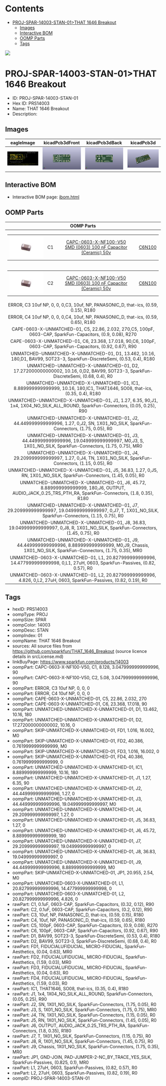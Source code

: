 



Contents
========

* [PROJ-SPAR-14003-STAN-01>THAT 1646 Breakout](#proj-spar-14003-stan-01that-1646-breakout)
	* [Images](#images)
	* [Interactive BOM](#interactive-bom)
	* [OOMP Parts](#oomp-parts)
	* [Tags](#tags)
  
![][im]
# PROJ-SPAR-14003-STAN-01>THAT 1646 Breakout

- ID: PROJ-SPAR-14003-STAN-01
- Hex ID: PRS14003
- Name: THAT 1646 Breakout
- Description: 

## Images
  
  

|eagleImage|kicadPcb3dFront|kicadPcb3dBack|kicadPcb3d|
| :---: | :---: | :---: | :---: |
|[![eagleImage](eagleImage_140.png)](eagleImage_600.png)|[![kicadPcb3dFront](kicadPcb3dFront_140.png)](kicadPcb3dFront_600.png)|[![kicadPcb3dBack](kicadPcb3dBack_140.png)](kicadPcb3dBack_600.png)|[![kicadPcb3d](kicadPcb3d_140.png)](kicadPcb3d_600.png)|

## Interactive BOM

- Interactive BOM page: [ibom.html](kicad/bom/ibom.html)

## OOMP Parts
  

|OOMP Parts|
| :---: |
|<table><tr><td>![CAPC-0603-X-NF100-V50](https://raw.githubusercontent.com/oomlout/oomlout_OOMP_parts/main/CAPC-0603-X-NF100-V50/image_140.jpg)</td><td> C1</td><td>[CAPC-0603-X-NF100-V50<br>SMD (0603) 100 nF Capacitor (Ceramic) 50v](https://github.com/oomlout/oomlout_OOMP_parts/tree/main/CAPC-0603-X-NF100-V50/)</td><td>[C6N100](https://github.com/oomlout/oomlout_OOMP_parts/tree/main/CAPC-0603-X-NF100-V50/)</td></tr></table>|
|<table><tr><td>![CAPC-0603-X-NF100-V50](https://raw.githubusercontent.com/oomlout/oomlout_OOMP_parts/main/CAPC-0603-X-NF100-V50/image_140.jpg)</td><td> C2</td><td>[CAPC-0603-X-NF100-V50<br>SMD (0603) 100 nF Capacitor (Ceramic) 50v](https://github.com/oomlout/oomlout_OOMP_parts/tree/main/CAPC-0603-X-NF100-V50/)</td><td>[C6N100](https://github.com/oomlout/oomlout_OOMP_parts/tree/main/CAPC-0603-X-NF100-V50/)</td></tr></table>|
|ERROR, C3 10uf NP, 0, 0, 0,C3, 10uf, NP, PANASONIC_D, that-ics, (0.59, 0.15), R180|
|ERROR, C4 10uf NP, 0, 0, 0,C4, 10uf, NP, PANASONIC_D, that-ics, (0.59, 0.65), R180|
|CAPE-0603-X-UNMATCHED-01, C5, 22.86, 2.032, 270,C5, 100pF, 0603-CAP, SparkFun-Capacitors, (0.9, 0.08), R270|
|CAPE-0603-X-UNMATCHED-01, C6, 23.368, 17.018, 90,C6, 100pF, 0603-CAP, SparkFun-Capacitors, (0.92, 0.67), R90|
|UNMATCHED-UNMATCHED-X-UNMATCHED-01, D1, 13.462, 10.16, 180,D1, BAV99, SOT23-3, SparkFun-DiscreteSemi, (0.53, 0.4), R180|
|UNMATCHED-UNMATCHED-X-UNMATCHED-01, D2, 17.272000000000002, 10.16, 0,D2, BAV99, SOT23-3, SparkFun-DiscreteSemi, (0.68, 0.4), R0|
|UNMATCHED-UNMATCHED-X-UNMATCHED-01, IC1, 8.889999999999999, 10.16, 180,IC1, THAT1646, SO08, that-ics, (0.35, 0.4), R180|
|UNMATCHED-UNMATCHED-X-UNMATCHED-01, J1, 1.27, 6.35, 90,J1, 1x4, 1X04_NO_SILK_ALL_ROUND, SparkFun-Connectors, (0.05, 0.25), R90|
|UNMATCHED-UNMATCHED-X-UNMATCHED-01, J2, 44.449999999999996, 1.27, 0,J2, SN, 1X01_NO_SILK, SparkFun-Connectors, (1.75, 0.05), R0|
|UNMATCHED-UNMATCHED-X-UNMATCHED-01, J3, 44.449999999999996, 19.049999999999997, M0,J3, S, 1X01_NO_SILK, SparkFun-Connectors, (1.75, 0.75), MR0|
|UNMATCHED-UNMATCHED-X-UNMATCHED-01, J4, 29.209999999999997, 1.27, 0,J4, TN, 1X01_NO_SILK, SparkFun-Connectors, (1.15, 0.05), R0|
|UNMATCHED-UNMATCHED-X-UNMATCHED-01, J5, 36.83, 1.27, 0,J5, RN, 1X01_NO_SILK, SparkFun-Connectors, (1.45, 0.05), R0|
|UNMATCHED-UNMATCHED-X-UNMATCHED-01, J6, 45.72, 8.889999999999999, 180,J6, OUTPUT, AUDIO_JACK_0.25_TRS_PTH_RA, SparkFun-Connectors, (1.8, 0.35), R180|
|UNMATCHED-UNMATCHED-X-UNMATCHED-01, J7, 29.209999999999997, 19.049999999999997, 0,J7, T, 1X01_NO_SILK, SparkFun-Connectors, (1.15, 0.75), R0|
|UNMATCHED-UNMATCHED-X-UNMATCHED-01, J8, 36.83, 19.049999999999997, 0,J8, R, 1X01_NO_SILK, SparkFun-Connectors, (1.45, 0.75), R0|
|UNMATCHED-UNMATCHED-X-UNMATCHED-01, J9, 44.449999999999996, 8.889999999999999, M0,J9, Chassis, 1X01_NO_SILK, SparkFun-Connectors, (1.75, 0.35), MR0|
|UNMATCHED-0603-X-UNMATCHED-01, L1, 20.827999999999996, 14.477999999999998, 0,L1, 27uH, 0603, SparkFun-Passives, (0.82, 0.57), R0|
|UNMATCHED-0603-X-UNMATCHED-01, L2, 20.827999999999996, 4.826, 0,L2, 27uH, 0603, SparkFun-Passives, (0.82, 0.19), R0|

## Tags

- hexID: PRS14003
- oompType: PROJ
- oompSize: SPAR
- oompColor: 14003
- oompDesc: STAN
- oompIndex: 01
- oompName: THAT 1646 Breakout
- sources: All source files from https://github.com/sparkfun/THAT_1646_Breakout (source licence details in srcLicense.md)
- linkBuyPage: https://www.sparkfun.com/products/14003
- oompPart: CAPC-0603-X-NF100-V50, C1, 8.128, 3.0479999999999996, 90
- oompPart: CAPC-0603-X-NF100-V50, C2, 5.08, 3.0479999999999996, 90
- oompPart: ERROR, C3 10uf NP, 0, 0, 0
- oompPart: ERROR, C4 10uf NP, 0, 0, 0
- oompPart: CAPE-0603-X-UNMATCHED-01, C5, 22.86, 2.032, 270
- oompPart: CAPE-0603-X-UNMATCHED-01, C6, 23.368, 17.018, 90
- oompPart: UNMATCHED-UNMATCHED-X-UNMATCHED-01, D1, 13.462, 10.16, 180
- oompPart: UNMATCHED-UNMATCHED-X-UNMATCHED-01, D2, 17.272000000000002, 10.16, 0
- oompPart: SKIP-UNMATCHED-X-UNMATCHED-01, FD1, 1.016, 16.002, M0
- oompPart: SKIP-UNMATCHED-X-UNMATCHED-01, FD2, 40.386, 0.7619999999999999, M0
- oompPart: SKIP-UNMATCHED-X-UNMATCHED-01, FD3, 1.016, 16.002, 0
- oompPart: SKIP-UNMATCHED-X-UNMATCHED-01, FD4, 40.386, 0.7619999999999999, 0
- oompPart: UNMATCHED-UNMATCHED-X-UNMATCHED-01, IC1, 8.889999999999999, 10.16, 180
- oompPart: UNMATCHED-UNMATCHED-X-UNMATCHED-01, J1, 1.27, 6.35, 90
- oompPart: UNMATCHED-UNMATCHED-X-UNMATCHED-01, J2, 44.449999999999996, 1.27, 0
- oompPart: UNMATCHED-UNMATCHED-X-UNMATCHED-01, J3, 44.449999999999996, 19.049999999999997, M0
- oompPart: UNMATCHED-UNMATCHED-X-UNMATCHED-01, J4, 29.209999999999997, 1.27, 0
- oompPart: UNMATCHED-UNMATCHED-X-UNMATCHED-01, J5, 36.83, 1.27, 0
- oompPart: UNMATCHED-UNMATCHED-X-UNMATCHED-01, J6, 45.72, 8.889999999999999, 180
- oompPart: UNMATCHED-UNMATCHED-X-UNMATCHED-01, J7, 29.209999999999997, 19.049999999999997, 0
- oompPart: UNMATCHED-UNMATCHED-X-UNMATCHED-01, J8, 36.83, 19.049999999999997, 0
- oompPart: UNMATCHED-UNMATCHED-X-UNMATCHED-01, J9, 44.449999999999996, 8.889999999999999, M0
- oompPart: SKIP-UNMATCHED-X-UNMATCHED-01, JP1, 20.955, 2.54, M0
- oompPart: UNMATCHED-0603-X-UNMATCHED-01, L1, 20.827999999999996, 14.477999999999998, 0
- oompPart: UNMATCHED-0603-X-UNMATCHED-01, L2, 20.827999999999996, 4.826, 0
- rawPart: C1, 0.1uF, 0603-CAP, SparkFun-Capacitors, (0.32, 0.12), R90
- rawPart: C2, 0.1uF, 0603-CAP, SparkFun-Capacitors, (0.2, 0.12), R90
- rawPart: C3, 10uf, NP, PANASONIC_D, that-ics, (0.59, 0.15), R180
- rawPart: C4, 10uf, NP, PANASONIC_D, that-ics, (0.59, 0.65), R180
- rawPart: C5, 100pF, 0603-CAP, SparkFun-Capacitors, (0.9, 0.08), R270
- rawPart: C6, 100pF, 0603-CAP, SparkFun-Capacitors, (0.92, 0.67), R90
- rawPart: D1, BAV99, SOT23-3, SparkFun-DiscreteSemi, (0.53, 0.4), R180
- rawPart: D2, BAV99, SOT23-3, SparkFun-DiscreteSemi, (0.68, 0.4), R0
- rawPart: FD1, FIDUCIALUFIDUCIAL, MICRO-FIDUCIAL, SparkFun-Aesthetics, (0.04, 0.63), MR0
- rawPart: FD2, FIDUCIALUFIDUCIAL, MICRO-FIDUCIAL, SparkFun-Aesthetics, (1.59, 0.03), MR0
- rawPart: FD3, FIDUCIALUFIDUCIAL, MICRO-FIDUCIAL, SparkFun-Aesthetics, (0.04, 0.63), R0
- rawPart: FD4, FIDUCIALUFIDUCIAL, MICRO-FIDUCIAL, SparkFun-Aesthetics, (1.59, 0.03), R0
- rawPart: IC1, THAT1646, SO08, that-ics, (0.35, 0.4), R180
- rawPart: J1, 1x4, 1X04_NO_SILK_ALL_ROUND, SparkFun-Connectors, (0.05, 0.25), R90
- rawPart: J2, SN, 1X01_NO_SILK, SparkFun-Connectors, (1.75, 0.05), R0
- rawPart: J3, S, 1X01_NO_SILK, SparkFun-Connectors, (1.75, 0.75), MR0
- rawPart: J4, TN, 1X01_NO_SILK, SparkFun-Connectors, (1.15, 0.05), R0
- rawPart: J5, RN, 1X01_NO_SILK, SparkFun-Connectors, (1.45, 0.05), R0
- rawPart: J6, OUTPUT, AUDIO_JACK_0.25_TRS_PTH_RA, SparkFun-Connectors, (1.8, 0.35), R180
- rawPart: J7, T, 1X01_NO_SILK, SparkFun-Connectors, (1.15, 0.75), R0
- rawPart: J8, R, 1X01_NO_SILK, SparkFun-Connectors, (1.45, 0.75), R0
- rawPart: J9, Chassis, 1X01_NO_SILK, SparkFun-Connectors, (1.75, 0.35), MR0
- rawPart: JP1, GND-JOIN, PAD-JUMPER-2-NC_BY_TRACE_YES_SILK, SparkFun-Passives, (0.825, 0.1), MR0
- rawPart: L1, 27uH, 0603, SparkFun-Passives, (0.82, 0.57), R0
- rawPart: L2, 27uH, 0603, SparkFun-Passives, (0.82, 0.19), R0
- oompID: PROJ-SPAR-14003-STAN-01



[im]: kicadPcb3d_450.png
